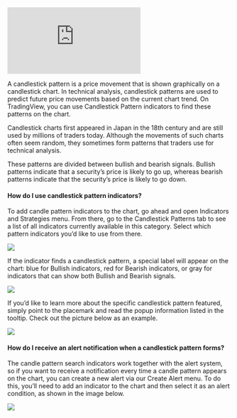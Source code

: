 <iframe src="https://www.youtube.com/embed/qEOdreFQgQI?&amp;wmode=opaque" frameborder="0" allowfullscreen="" data-dashlane-frameid="28564"></iframe>

A candlestick pattern is a price movement that is shown graphically on a candlestick chart. In technical analysis, candlestick patterns are used to predict future price movements based on the current chart trend. On TradingView, you can use Candlestick Pattern indicators to find these patterns on the chart.

Candlestick charts first appeared in Japan in the 18th century and are still used by millions of traders today. Although the movements of such charts often seem random, they sometimes form patterns that traders use for technical analysis.

These patterns are divided between bullish and bearish signals. Bullish patterns indicate that a security’s price is likely to go up, whereas bearish patterns indicate that the security’s price is likely to go down.

#### How do I use candlestick pattern indicators?

To add candle pattern indicators to the chart, go ahead and open Indicators and Strategies menu. From there, go to the Candlestick Patterns tab to see a list of all indicators currently available in this category. Select which pattern indicators you’d like to use from there.

![](https://s3.amazonaws.com/cdn.freshdesk.com/data/helpdesk/attachments/production/43141196435/original/ssWlBvHRmlKjaTPiVILfOxeneVkKPkWb0g.png?1594204276)

If the indicator finds a candlestick pattern, a special label will appear on the chart: blue for Bullish indicators, red for Bearish indicators, or gray for indicators that can show both Bullish and Bearish signals.

![](https://s3.amazonaws.com/cdn.freshdesk.com/data/helpdesk/attachments/production/43141196535/original/3obHB4q1hUSd87XRAdDyJyONEg6eBzDwcg.png?1594204294)

If you’d like to learn more about the specific candlestick pattern featured, simply point to the placemark and read the popup information listed in the tooltip. Check out the picture below as an example.

![](https://s3.amazonaws.com/cdn.freshdesk.com/data/helpdesk/attachments/production/43141195753/original/jt3t1KT4dtdeDfrEPWVapZ4h11-mfMQBzQ.png?1594204129)

  

#### How do I receive an alert notification when a candlestick pattern forms?

The candle pattern search indicators work together with the alert system, so if you want to receive a notification every time a candle pattern appears on the chart, you can create a new alert via our Create Alert menu. To do this, you’ll need to add an indicator to the chart and then select it as an alert condition, as shown in the image below.

![](https://s3.amazonaws.com/cdn.freshdesk.com/data/helpdesk/attachments/production/43141196609/original/wDC9txpAkkPPiIs7tR1Me8P6-M0vMzvUww.png?1594204311)